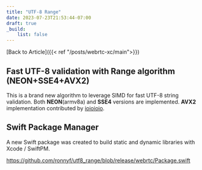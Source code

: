 ```yaml
---
title: "UTF-8 Range"
date: 2023-07-23T21:53:44-07:00
draft: true
_build:
    list: false
---
```


[Back to Article]({{< ref "/posts/webrtc-xc/main">}})

## Fast UTF-8 validation with Range algorithm (NEON+SSE4+AVX2)

This is a brand new algorithm to leverage SIMD for fast UTF-8 string validation. Both **NEON**(armv8a) and **SSE4** versions are implemented. **AVX2** implementation contributed by [ioioioio](https://github.com/ioioioio).

## Swift Package Manager

A new Swift package was created to build static and dynamic libraries with Xcode / SwiftPM.

https://github.com/ronnyf/utf8_range/blob/release/webrtc/Package.swift
